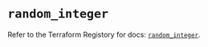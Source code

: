 # `random_integer`

Refer to the Terraform Registory for docs: [`random_integer`](https://registry.terraform.io/providers/hashicorp/random/3.6.0/docs/resources/integer).
